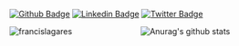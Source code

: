 
[![Github Badge](https://img.shields.io/badge/-Github-000?style=flat-square&logo=Github&logoColor=white&link=https://github.com/mariomthree)](https://github.com/mariomthree)
[![Linkedin Badge](https://img.shields.io/badge/-LinkedIn-blue?style=flat-square&logo=Linkedin&logoColor=white&link=https://www.linkedin.com/in/mario-manuel-mabande-23bb891b6/)](https://www.linkedin.com/in/mario-manuel-mabande-23bb891b6/)
[![Twitter Badge](https://img.shields.io/badge/-Twitter-1ca0f1?style=flat-square&labelColor=1ca0f1&logo=twitter&logoColor=white&link=https://twitter.com/mariomthree)](https://twitter.com/mariomthree)
<div align="center">
<a>
<img align="left" src="https://github-readme-stats.vercel.app/api/top-langs/?username=mariomthree&theme=prussian&hide=html,dockerfile" alt="francislagares" />
</a>

![Anurag's github stats](https://github-readme-stats.vercel.app/api?username=mariomthree&show_icons=true&theme=prussian)
</div>
